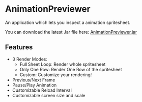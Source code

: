 AnimationPreviewer
==================

An application which lets you inspect a animation spritesheet.

You can download the latest Jar file here:
[AnimationPreviewer.jar](https://github.com/Desmaster/AnimationPreviewer/raw/master/out/artifacts/AnimationPreviewer/AnimationPreviewer.jar "AnimationPreviewer.jar")

Features
--------
- 3 Render Modes:
	- Full Sheet Loop: Render whole spritesheet
	- Only One Row: Render One Row of the spritesheet
	- Custom: Customize your rendering!
- Previous/Next Frame
- Pause/Play Animation
- Customizable Reload Interval
- Customizable screen size and scale
